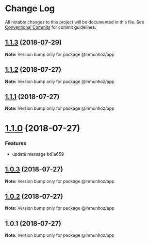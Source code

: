 # Change Log

All notable changes to this project will be documented in this file.
See [Conventional Commits](https://conventionalcommits.org) for commit guidelines.

<a name="1.1.3"></a>
## [1.1.3](https://github.com/lnmunhoz/lerna-poc/compare/@lnmunhoz/app@1.1.2...@lnmunhoz/app@1.1.3) (2018-07-29)

**Note:** Version bump only for package @lnmunhoz/app





<a name="1.1.2"></a>
## [1.1.2](https://github.com/lnmunhoz/lerna-poc/compare/@lnmunhoz/app@1.1.1...@lnmunhoz/app@1.1.2) (2018-07-27)




**Note:** Version bump only for package @lnmunhoz/app

<a name="1.1.1"></a>
## [1.1.1](/compare/@lnmunhoz/app@1.1.0...@lnmunhoz/app@1.1.1) (2018-07-27)




**Note:** Version bump only for package @lnmunhoz/app

<a name="1.1.0"></a>
# [1.1.0](/compare/@lnmunhoz/app@1.0.3...@lnmunhoz/app@1.1.0) (2018-07-27)


### Features

* update message bd1a659




<a name="1.0.3"></a>
## [1.0.3](/compare/@lnmunhoz/app@1.0.1...@lnmunhoz/app@1.0.3) (2018-07-27)




**Note:** Version bump only for package @lnmunhoz/app

<a name="1.0.2"></a>
## [1.0.2](/compare/@lnmunhoz/app@1.0.1...@lnmunhoz/app@1.0.2) (2018-07-27)




**Note:** Version bump only for package @lnmunhoz/app

<a name="1.0.1"></a>
## 1.0.1 (2018-07-27)




**Note:** Version bump only for package @lnmunhoz/app
